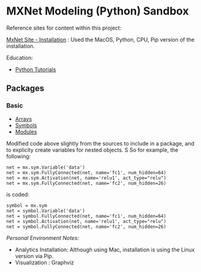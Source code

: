 # MXNet Modeling (Python) Sandbox

Reference sites for content within this project:

[MxNet Site - Installation](http://mxnet.io/get_started/install.html) : Used the MacOS, Python, CPU, Pip version of the installation.

Education:
- [Python Tutorials](http://mxnet.io/api/python/index.html)

## Packages

### Basic

- [Arrays](http://mxnet.io/tutorials/basic/ndarray.html)
- [Symbols](http://mxnet.io/tutorials/basic/symbol.html)
- [Modules](http://mxnet.io/tutorials/basic/module.html)

Modified code above slightly from the sources to include in a package, and to explicity create variables for nested objects.  S So for example, the following:

```
net = mx.sym.Variable('data')
net = mx.sym.FullyConnected(net, name='fc1', num_hidden=64)
net = mx.sym.Activation(net, name='relu1', act_type="relu")
net = mx.sym.FullyConnected(net, name='fc2', num_hidden=26)
```

is coded:

```
symbol = mx.sym
net = symbol.Variable('data')
net = symbol.FullyConnected(net, name='fc1', num_hidden=64)
net = symbol.Activation(net, name='relu1', act_type="relu")
net = symbol.FullyConnected(net, name='fc2', num_hidden=26)
```

_Personal Environment Notes:_
- Analytics Installation:  Although using Mac, installation is using the Linux version via Pip.
- Visualization : Graphviz
